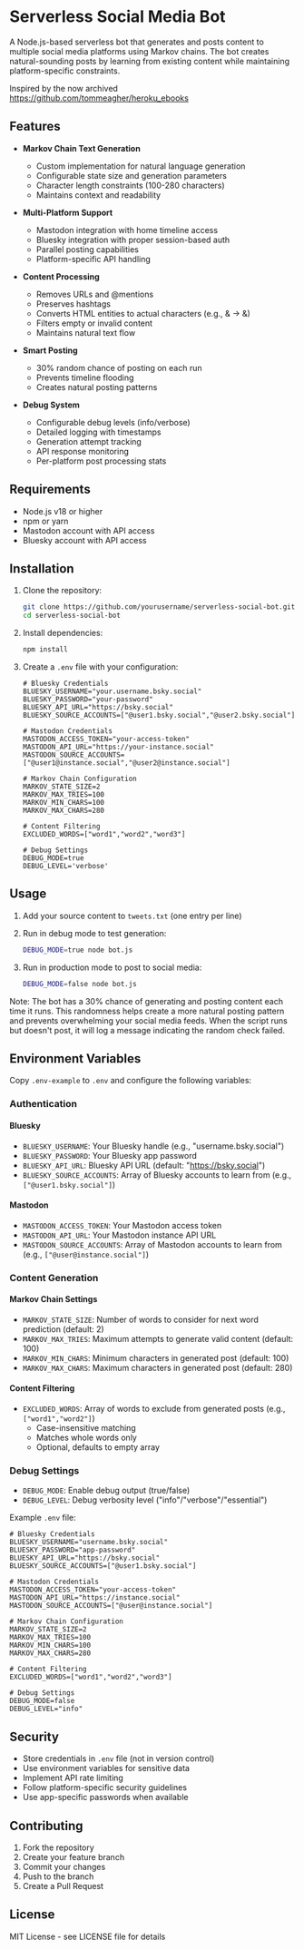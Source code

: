 # Serverless Social Media Bot

A Node.js-based serverless bot that generates and posts content to multiple social media platforms using Markov chains. The bot creates natural-sounding posts by learning from existing content while maintaining platform-specific constraints.

Inspired by the now archived https://github.com/tommeagher/heroku_ebooks

## Features

- **Markov Chain Text Generation**
  - Custom implementation for natural language generation
  - Configurable state size and generation parameters
  - Character length constraints (100-280 characters)
  - Maintains context and readability

- **Multi-Platform Support**
  - Mastodon integration with home timeline access
  - Bluesky integration with proper session-based auth
  - Parallel posting capabilities
  - Platform-specific API handling

- **Content Processing**
  - Removes URLs and @mentions
  - Preserves hashtags
  - Converts HTML entities to actual characters (e.g., &amp; → &)
  - Filters empty or invalid content
  - Maintains natural text flow

- **Smart Posting**
  - 30% random chance of posting on each run
  - Prevents timeline flooding
  - Creates natural posting patterns

- **Debug System**
  - Configurable debug levels (info/verbose)
  - Detailed logging with timestamps
  - Generation attempt tracking
  - API response monitoring
  - Per-platform post processing stats

## Requirements

- Node.js v18 or higher
- npm or yarn
- Mastodon account with API access
- Bluesky account with API access

## Installation

1. Clone the repository:
   ```bash
   git clone https://github.com/yourusername/serverless-social-bot.git
   cd serverless-social-bot
   ```

2. Install dependencies:
   ```bash
   npm install
   ```

3. Create a `.env` file with your configuration:
   ```env
   # Bluesky Credentials
   BLUESKY_USERNAME="your.username.bsky.social"
   BLUESKY_PASSWORD="your-password"
   BLUESKY_API_URL="https://bsky.social"
   BLUESKY_SOURCE_ACCOUNTS=["@user1.bsky.social","@user2.bsky.social"]

   # Mastodon Credentials
   MASTODON_ACCESS_TOKEN="your-access-token"
   MASTODON_API_URL="https://your-instance.social"
   MASTODON_SOURCE_ACCOUNTS=["@user1@instance.social","@user2@instance.social"]

   # Markov Chain Configuration
   MARKOV_STATE_SIZE=2
   MARKOV_MAX_TRIES=100
   MARKOV_MIN_CHARS=100
   MARKOV_MAX_CHARS=280

   # Content Filtering
   EXCLUDED_WORDS=["word1","word2","word3"]

   # Debug Settings
   DEBUG_MODE=true
   DEBUG_LEVEL='verbose'
   ```

## Usage

1. Add your source content to `tweets.txt` (one entry per line)

2. Run in debug mode to test generation:
   ```bash
   DEBUG_MODE=true node bot.js
   ```

3. Run in production mode to post to social media:
   ```bash
   DEBUG_MODE=false node bot.js
   ```

Note: The bot has a 30% chance of generating and posting content each time it runs. This randomness helps create a more natural posting pattern and prevents overwhelming your social media feeds. When the script runs but doesn't post, it will log a message indicating the random check failed.

## Environment Variables

Copy `.env-example` to `.env` and configure the following variables:

### Authentication

#### Bluesky
- `BLUESKY_USERNAME`: Your Bluesky handle (e.g., "username.bsky.social")
- `BLUESKY_PASSWORD`: Your Bluesky app password
- `BLUESKY_API_URL`: Bluesky API URL (default: "https://bsky.social")
- `BLUESKY_SOURCE_ACCOUNTS`: Array of Bluesky accounts to learn from (e.g., `["@user1.bsky.social"]`)

#### Mastodon
- `MASTODON_ACCESS_TOKEN`: Your Mastodon access token
- `MASTODON_API_URL`: Your Mastodon instance API URL
- `MASTODON_SOURCE_ACCOUNTS`: Array of Mastodon accounts to learn from (e.g., `["@user@instance.social"]`)

### Content Generation

#### Markov Chain Settings
- `MARKOV_STATE_SIZE`: Number of words to consider for next word prediction (default: 2)
- `MARKOV_MAX_TRIES`: Maximum attempts to generate valid content (default: 100)
- `MARKOV_MIN_CHARS`: Minimum characters in generated post (default: 100)
- `MARKOV_MAX_CHARS`: Maximum characters in generated post (default: 280)

#### Content Filtering
- `EXCLUDED_WORDS`: Array of words to exclude from generated posts (e.g., `["word1","word2"]`)
  - Case-insensitive matching
  - Matches whole words only
  - Optional, defaults to empty array

### Debug Settings
- `DEBUG_MODE`: Enable debug output (true/false)
- `DEBUG_LEVEL`: Debug verbosity level ("info"/"verbose"/"essential")

Example `.env` file:
```env
# Bluesky Credentials
BLUESKY_USERNAME="username.bsky.social"
BLUESKY_PASSWORD="app-password"
BLUESKY_API_URL="https://bsky.social"
BLUESKY_SOURCE_ACCOUNTS=["@user1.bsky.social"]

# Mastodon Credentials
MASTODON_ACCESS_TOKEN="your-access-token"
MASTODON_API_URL="https://instance.social"
MASTODON_SOURCE_ACCOUNTS=["@user@instance.social"]

# Markov Chain Configuration
MARKOV_STATE_SIZE=2
MARKOV_MAX_TRIES=100
MARKOV_MIN_CHARS=100
MARKOV_MAX_CHARS=280

# Content Filtering
EXCLUDED_WORDS=["word1","word2","word3"]

# Debug Settings
DEBUG_MODE=false
DEBUG_LEVEL="info"
```

## Security

- Store credentials in `.env` file (not in version control)
- Use environment variables for sensitive data
- Implement API rate limiting
- Follow platform-specific security guidelines
- Use app-specific passwords when available

## Contributing

1. Fork the repository
2. Create your feature branch
3. Commit your changes
4. Push to the branch
5. Create a Pull Request

## License

MIT License - see LICENSE file for details